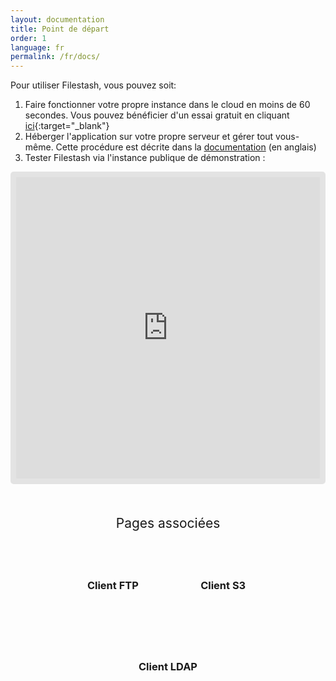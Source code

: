 ```yaml
---
layout: documentation
title: Point de départ
order: 1
language: fr
permalink: /fr/docs/
---
```


<style>.banner{ display: none; }</style>

Pour utiliser Filestash, vous pouvez soit:
1. Faire fonctionner votre propre instance dans le cloud en moins de 60 secondes. Vous pouvez bénéficier d'un essai gratuit en cliquant [ici](https://deploy.filestash.app/?type=unknown::cloud){:target="_blank"}
2. Héberger l'application sur votre propre serveur et gérer tout vous-même. Cette procédure est décrite dans la [documentation](/docs/install-and-upgrade/) (en anglais)
3. Tester Filestash via l'instance publique de démonstration :

<iframe style="width: 100%;height: 500px;border: 9px solid #0000001a;border-radius: 5px;box-sizing:border-box;" id="appframe" frameborder="0" src="https://demo.filestash.app/login" allow="fullscreen;speaker"></iframe>

<div class="related">
    <div class="title">
        Pages associées <br>
        <img src="https://mickael.kerjean.me/assets/img/arrow_bottom.png"/>
    </div>
    <div class="related_content">
        <a href="{% post_url 2019-11-26-ftp-web-client-fr %}"><h3 class="no-anchor">Client FTP</h3></a><a href="{% post_url 2019-11-21-s3-browser %}"><h3 class="no-anchor">Client S3</h3></a><a href="{% post_url 2020-01-04-ldap-browser %}"><h3 class="no-anchor">Client LDAP</h3></a>
    </div>
</div>

<style>
.related{ text-align:center;margin-top:50px;}
.related .title{
    font-size: 1.5em;
    margin-top: 30px;
}
.related .title img{
    animation: bounce 1s infinite alternate;
    width: 16px;
    height: 17px;
}
.related .related_content { margin-top:5px; }
.related .related_content h3 {
    background: var(--bg-color);
    padding: 50px 0;
    border-radius: 5px;
    margin: 0!important;
}
.related .related_content a{
    display: inline-block;
    width: 33%;
    padding: 5px;
    text-decoration: none!important;
}
.related .related_content a:hover{
    transform: scale(1.1);
    transition: ease 0.3s transform;
}
.related .related_content a:hover h3{
    background: var(--emphasis-primary);
    transition: ease 0.3s background;
}

@media only screen and (max-width: 550px) {
    .related .related_content a{ width: 100%; }
}
@keyframes bounce {
    from {
        transform: translate3d(0,0,0);
    }
    to {
        transform: translate3d(0,-8px,0);
    }
}
</style>
